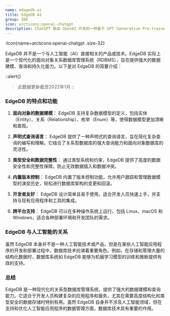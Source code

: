 ```yaml
---
name: edagedb-ai
title: EdgeDB AI
group: IDE
icon: arcticons:openai-chatgpt
description: ChatGPT 是由 OpenAI 开发的一种基于 GPT（Generative Pre-trained Transformer）架构的自然语言处理模型。它通过大量的文本数据进行预训练，并能够生成类似人类的文本响应。
---
```




:Icon{name=arcticons:openai-chatgpt .size-32}

EdgeDB 并不是一个与人工智能（AI）直接相关的产品或技术。EdgeDB 实际上是一个现代化的面向对象关系数据库管理系统（RDBMS），旨在提供强大的数据建模、查询和持久化能力。以下是对 EdgeDB 的简要介绍：

::alert{}
> 此数据更新截至2022年1月
::

### EdgeDB 的特点和功能

1. **面向对象的数据建模**：
   EdgeDB 支持复杂数据模型的定义，包括实体（Entity）、关系（Relationship）、枚举（Enum）等，使得数据模型更加清晰和直观。

2. **声明式查询语言**：
   EdgeDB 提供了一种声明式的查询语言，旨在简化复杂查询的编写和理解。它结合了关系型数据库的强大查询能力和面向对象数据库的灵活性。

3. **类型安全和数据完整性**：
   通过类型系统和约束，EdgeDB 提供了高度的数据安全性和完整性保障，防止无效数据插入和数据冲突。

4. **内置版本控制**：
   EdgeDB 内置了版本控制功能，允许用户跟踪和管理数据模型的演变历史，轻松进行数据库架构的变更和回滚。

5. **开发者友好**：
   EdgeDB 设计简单且易于使用，适合开发人员快速上手，并支持与现有应用程序和工具的集成。

6. **跨平台支持**：
   EdgeDB 可以在多种操作系统上运行，包括 Linux、macOS 和 Windows，适合各种部署环境和开发团队的需求。

### EdgeDB 与人工智能的关系

虽然 EdgeDB 本身并不是一种人工智能技术或产品，但是在某些人工智能应用程序的开发和部署过程中，数据库技术扮演着重要角色。例如，在存储和管理大量的结构化数据时，数据库系统如 EdgeDB 能够为机器学习模型的训练和推断提供有效的支持。

### 总结

EdgeDB 是一种现代化的关系型数据库管理系统，提供了强大的数据建模和查询能力。它适合于开发人员构建复杂的应用程序和服务，尤其在需要高度结构化和类型安全的数据存储时特别有用。虽然 EdgeDB 自身并不涉及人工智能领域，但在支持和优化人工智能应用程序的数据管理方面，数据库技术具有重要的作用。


